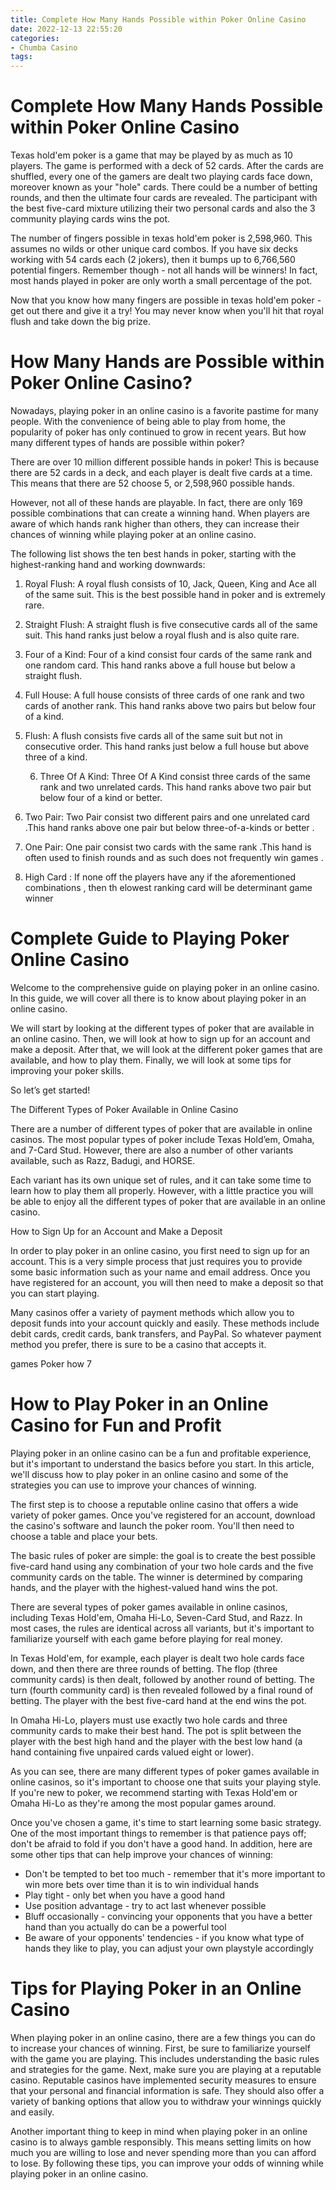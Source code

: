 ```yaml
---
title: Complete How Many Hands Possible within Poker Online Casino 
date: 2022-12-13 22:55:20
categories:
- Chumba Casino
tags:
---
```



#  Complete How Many Hands Possible within Poker Online Casino 

Texas hold'em poker is a game that may be played by as much as 10 players. The game is performed with a deck of 52 cards. After the cards are shuffled, every one of the gamers are dealt two playing cards face down, moreover known as your "hole" cards. There could be a number of betting rounds, and then the ultimate four cards are revealed. The participant with the best five-card mixture utilizing their two personal cards and also the 3 community playing cards wins the pot.

The number of fingers possible in texas hold'em poker is 2,598,960. This assumes no wilds or other unique card combos. If you have six decks working with 54 cards each (2 jokers), then it bumps up to 6,766,560 potential fingers. Remember though - not all hands will be winners! In fact, most hands played in poker are only worth a small percentage of the pot.

Now that you know how many fingers are possible in texas hold'em poker - get out there and give it a try! You may never know when you'll hit that royal flush and take down the big prize.

#  How Many Hands are Possible within Poker Online Casino? 

Nowadays, playing poker in an online casino is a favorite pastime for many people. With the convenience of being able to play from home, the popularity of poker has only continued to grow in recent years. But how many different types of hands are possible within poker?

There are over 10 million different possible hands in poker! This is because there are 52 cards in a deck, and each player is dealt five cards at a time. This means that there are 52 choose 5, or 2,598,960 possible hands.

However, not all of these hands are playable. In fact, there are only 169 possible combinations that can create a winning hand. When players are aware of which hands rank higher than others, they can increase their chances of winning while playing poker at an online casino.

The following list shows the ten best hands in poker, starting with the highest-ranking hand and working downwards:

1) Royal Flush: A royal flush consists of 10, Jack, Queen, King and Ace all of the same suit. This is the best possible hand in poker and is extremely rare.

2) Straight Flush: A straight flush is five consecutive cards all of the same suit. This hand ranks just below a royal flush and is also quite rare.

3) Four of a Kind: Four of a kind consist four cards of the same rank and one random card. This hand ranks above a full house but below a straight flush.

4) Full House: A full house consists of three cards of one rank and two cards of another rank. This hand ranks above two pairs but below four of a kind.

5) Flush: A flush consists five cards all of the same suit but not in consecutive order. This hand ranks just below a full house but above three of a kind. 

     6) Three Of A Kind: Three Of A Kind consist three cards of the same rank and two unrelated cards. This hand ranks above two pair but below four of a kind or better. 

 7) Two Pair: Two Pair consist two different pairs and one unrelated card .This hand ranks above one pair but below three-of-a-kinds or better . 

 8) One Pair: One pair consist two cards with the same rank .This hand is often used to finish rounds and as such does not frequently win games . 

 9) High Card : If none off the players have any if the aforementioned combinations , then th elowest ranking card will be determinant game winner

#  Complete Guide to Playing Poker Online Casino 

Welcome to the comprehensive guide on playing poker in an online casino. In this guide, we will cover all there is to know about playing poker in an online casino.

We will start by looking at the different types of poker that are available in an online casino. Then, we will look at how to sign up for an account and make a deposit. After that, we will look at the different poker games that are available, and how to play them. Finally, we will look at some tips for improving your poker skills.

So let’s get started!

The Different Types of Poker Available in Online Casino 

There are a number of different types of poker that are available in online casinos. The most popular types of poker include Texas Hold’em, Omaha, and 7-Card Stud. However, there are also a number of other variants available, such as Razz, Badugi, and HORSE.

Each variant has its own unique set of rules, and it can take some time to learn how to play them all properly. However, with a little practice you will be able to enjoy all the different types of poker that are available in an online casino.

How to Sign Up for an Account and Make a Deposit 

In order to play poker in an online casino, you first need to sign up for an account. This is a very simple process that just requires you to provide some basic information such as your name and email address. Once you have registered for an account, you will then need to make a deposit so that you can start playing.

Many casinos offer a variety of payment methods which allow you to deposit funds into your account quickly and easily. These methods include debit cards, credit cards, bank transfers, and PayPal. So whatever payment method you prefer, there is sure to be a casino that accepts it.


 games Poker how 7

#  How to Play Poker in an Online Casino for Fun and Profit 

Playing poker in an online casino can be a fun and profitable experience, but it's important to understand the basics before you start. In this article, we'll discuss how to play poker in an online casino and some of the strategies you can use to improve your chances of winning.

The first step is to choose a reputable online casino that offers a wide variety of poker games. Once you've registered for an account, download the casino's software and launch the poker room. You'll then need to choose a table and place your bets.

The basic rules of poker are simple: the goal is to create the best possible five-card hand using any combination of your two hole cards and the five community cards on the table. The winner is determined by comparing hands, and the player with the highest-valued hand wins the pot.

There are several types of poker games available in online casinos, including Texas Hold'em, Omaha Hi-Lo, Seven-Card Stud, and Razz. In most cases, the rules are identical across all variants, but it's important to familiarize yourself with each game before playing for real money.

In Texas Hold'em, for example, each player is dealt two hole cards face down, and then there are three rounds of betting. The flop (three community cards) is then dealt, followed by another round of betting. The turn (fourth community card) is then revealed followed by a final round of betting. The player with the best five-card hand at the end wins the pot.

In Omaha Hi-Lo, players must use exactly two hole cards and three community cards to make their best hand. The pot is split between the player with the best high hand and the player with the best low hand (a hand containing five unpaired cards valued eight or lower).

As you can see, there are many different types of poker games available in online casinos, so it's important to choose one that suits your playing style. If you're new to poker, we recommend starting with Texas Hold'em or Omaha Hi-Lo as they're among the most popular games around.

Once you've chosen a game, it's time to start learning some basic strategy. One of the most important things to remember is that patience pays off; don't be afraid to fold if you don't have a good hand. In addition, here are some other tips that can help improve your chances of winning: 



 * Don't be tempted to bet too much - remember that it's more important to win more bets over time than it is to win individual hands 
* Play tight - only bet when you have a good hand 
* Use position advantage - try to act last whenever possible 
* Bluff occasionally - convincing your opponents that you have a better hand than you actually do can be a powerful tool 
* Be aware of your opponents' tendencies - if you know what type of hands they like to play, you can adjust your own playstyle accordingly

#  Tips for Playing Poker in an Online Casino

When playing poker in an online casino, there are a few things you can do to increase your chances of winning. First, be sure to familiarize yourself with the game you are playing. This includes understanding the basic rules and strategies for the game. Next, make sure you are playing at a reputable casino. Reputable casinos have implemented security measures to ensure that your personal and financial information is safe. They should also offer a variety of banking options that allow you to withdraw your winnings quickly and easily.

Another important thing to keep in mind when playing poker in an online casino is to always gamble responsibly. This means setting limits on how much you are willing to lose and never spending more than you can afford to lose. By following these tips, you can improve your odds of winning while playing poker in an online casino.